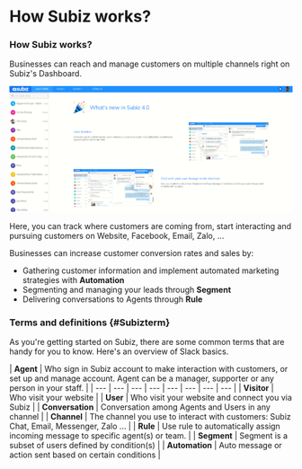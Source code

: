 # How Subiz works?

### How Subiz works?

Businesses can reach and manage customers on multiple channels right on Subiz's Dashboard.

![Subiz&apos;s Dashboard](../.gitbook/assets/screenshot_41.png)

Here, you can track where customers are coming from, start interacting and pursuing customers on Website, Facebook, Email, Zalo, …

Businesses can increase customer conversion rates and sales by:

* Gathering customer information and implement automated marketing strategies with **Automation**
* Segmenting and managing your leads through **Segment**
* Delivering conversations to Agents through **Rule**

### **Terms and definitions** {#Subizterm}

As you're getting started on Subiz, there are some common terms that are handy for you to know. Here's an overview of Slack basics.

| **Agent** | Who sign in Subiz account to make interaction with customers, or set up and manage account. Agent can be a manager, supporter or any person in your staff. |
| --- | --- | --- | --- | --- | --- | --- | --- |
| **Visitor** | Who visit your website |
| **User** | Who visit your website and connect you via Subiz |
| **Conversation** | Conversation among Agents and Users in any channel |
| **Channel** | The channel you use to interact with customers: Subiz Chat, Email, Messenger, Zalo … |
| **Rule** | Use rule to automatically assign incoming message to specific agent\(s\) or team. |
| **Segment** | Segment is a subset of users defined by condition\(s\) |
| **Automation** | Auto message or action sent based on certain conditions |



